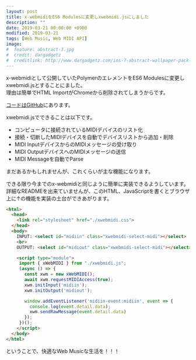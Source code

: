 ```yaml
---
layout: post
title: x-webmidiをES6 Modulesに変更しxwebmidi.jsにしました
description: ""
date: 2019-03-21 00:00:00 +0900
modified: 2019-03-21
tags: [Web Music, Web MIDI API]
image:
#  feature: abstract-3.jpg
#  credit: dargadgetz
#  creditlink: http://www.dargadgetz.com/ios-7-abstract-wallpaper-pack-for-iphone-5-and-ipod-touch-retina/
---
```


<div> </div>

x-webmidiとして公開していたPolymerのエレメントをES6 Modulesに変更しxwebmidi.jsとすることにました。  
理由は簡単でHTML ImportがChromeから削除されてしまうからです。  

[コードはGitHub](https://github.com/ryoyakawai/x-webmidi)にあります。  

xwebmidi.jsでできることは以下です。

- コンピュータに接続されているMIDIデバイスのリスト化
- 接続・切断したMIDIデバイスを自動でデバイスリストから追加・削除
- MIDI InputデバイスからのMIDIメッセージの受け取り
- MIDI OutputデバイスへのMIDIメッセージの送信
- MIDI Messageを自動でParse

まだあるかもしれませんが、これくらいが主な機能になります。  

できる限り今までのx-webmidiと同じように簡単に実装できるようしています。詳細なREADMEを出来ていませんが、このHTML、JavaScriptを書くとブラウザ上に↑の機能を実装の土台ができあがります。

```html
<html>
  <head>
    <link rel="stylesheet" href="./xwebmidi.css">
  </head>
  <body>
    INPUT: <select id="midiin" class="xwebmidi-select-midi"></select>
    <br>
    OUTPUT: <select id="midiout" class="xwebmidi-select-midi"></select>

    <script type="module">
     import { xWebMIDI } from "./xwebmidi.js";
     (async () => {
       const xwm = new xWebMIDI();
       await xwm.requestMIDIAccess(true);
       xwm.initInput('midiin');
       xwm.initOutput('midiout');

       window.addEventListener('midiin-event:midiin', event => {
         console.log(event.detail.data);
         xwm.sendRawMessage(event.detail.data)
       });
     })();
    </script>
  </body>
</html>
```

ということで、快適なWeb Musicな生活を！！！
